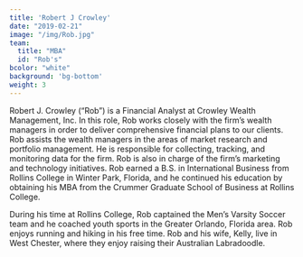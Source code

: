 ```yaml
---
title: 'Robert J Crowley'
date: "2019-02-21"
image: "/img/Rob.jpg"
team:
  title: "MBA"
  id: "Rob's"
bcolor: "white"
background: 'bg-bottom'
weight: 3
---
```

Robert J. Crowley (“Rob”) is a Financial Analyst at Crowley Wealth Management, Inc. In this role, Rob works closely with the firm’s wealth managers in order to deliver comprehensive financial plans to our clients. Rob assists the wealth managers in the areas of market research and portfolio management. He is responsible for collecting, tracking, and monitoring data for the firm. Rob is also in charge of the firm’s marketing and technology initiatives. Rob earned a B.S. in International Business from Rollins College in Winter Park, Florida, and he continued his education by obtaining his MBA from the Crummer Graduate School of Business at Rollins College. 

During his time at Rollins College, Rob captained the Men’s Varsity Soccer team and he coached youth sports in the Greater Orlando, Florida area. Rob enjoys running and hiking in his free time. Rob and his wife, Kelly, live in West Chester, where they enjoy raising their Australian Labradoodle.
